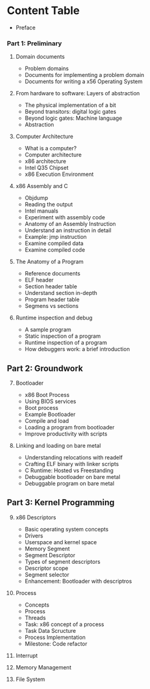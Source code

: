 # Content Table

- Preface

### Part 1: Preliminary

1. Domain documents
    - Problem domains
    - Documents for implementing a problem domain
    - Documents for writing a x56 Operating System

2. From hardware to software: Layers of abstraction
    - The physical implementation of a bit
    - Beyond transitors: digital logic gates
    - Beyond logic gates: Machine language
    - Abstraction

3. Computer Architecture
    - What is a computer?
    - Computer architecture
    - x86 architecture
    - Intel Q35 Chipset
    - x86 Execution Environment

4. x86 Assembly and C
    - Objdump
    - Reading the output
    - Intel manuals
    - Experiment with assembly code
    - Anatomy of an Assembly Instruction
    - Understand an instruction in detail
    - Example: jmp instruction
    - Examine compiled data
    - Examine compiled code

5. The Anatomy of a Program
    - Reference documents
    - ELF header
    - Section header table
    - Understand section in-depth
    - Program header table
    - Segmens vs sections

6. Runtime inspection and debug
    - A sample program
    - Static inspection of a program
    - Runtime inspection of a program
    - How debuggers work: a brief introduction

## Part 2: Groundwork

7. Bootloader
    - x86 Boot Process
    - Using BIOS services
    - Boot process
    - Example Bootloader
    - Compile and load
    - Loading a program from bootloader
    - Improve productivity with scripts

8. Linking and loading on bare metal
    - Understanding relocations with readelf
    - Crafting ELF binary with linker scripts
    - C Runtime: Hosted vs Freestanding
    - Debuggable bootloader on bare metal
    - Debuggable program on bare metal

## Part 3: Kernel Programming

9. x86 Descriptors
    - Basic operating system concepts
    - Drivers
    - Userspace and kernel space
    - Memory Segment
    - Segment Descriptor
    - Types of segment descriptors 
    - Descriptor scope
    - Segment selector
    - Enhancement: Bootloader with descriptros

10. Process
    - Concepts
    - Process
    - Threads
    - Task: x86 concept of a process
    - Task Data Scructure
    - Process Implementation
    - Milestone: Code refactor

11. Interrupt
12. Memory Management
13. File System
